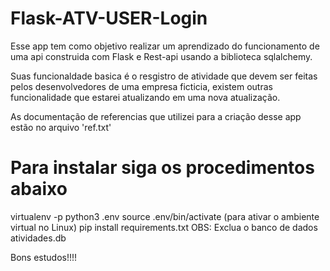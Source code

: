 # Flask-ATV-USER-Login

Esse app tem como objetivo realizar um aprendizado do funcionamento de uma api construida com Flask e Rest-api usando a biblioteca sqlalchemy.

Suas funcionaldade basica é o resgistro de atividade que devem ser feitas pelos desenvolvedores de uma empresa ficticia, existem outras funcionalidade que estarei atualizando em uma nova atualização.

As documentação de referencias que utilizei para a criação desse app estão no arquivo 'ref.txt'
 
<h1>Para instalar siga os procedimentos abaixo </h1>
virtualenv -p python3 .env
source .env/bin/activate (para ativar o ambiente virtual no Linux)
pip install requirements.txt
OBS: Exclua o banco de dados atividades.db

Bons estudos!!!!

